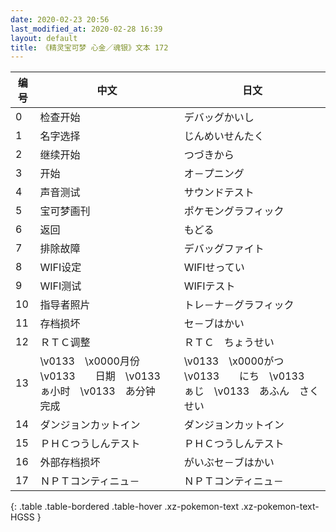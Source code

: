 ```yaml
---
date: 2020-02-23 20:56
last_modified_at: 2020-02-28 16:39
layout: default
title: 《精灵宝可梦 心金／魂银》文本 172
---
```

| 编号 | 中文 | 日文 |
| ---- | ---- | ---- |
| 0 | 检查开始 | デバッグかいし |
| 1 | 名字选择 | じんめいせんたく |
| 2 | 继续开始 | つづきから |
| 3 | 开始 | オ－プニング |
| 4 | 声音测试 | サウンドテスト |
| 5 | 宝可梦画刊 | ポケモングラフィック |
| 6 | 返回 | もどる |
| 7 | 排除故障 | デバッグファイト |
| 8 | WIFI设定 | WIFIせってい |
| 9 | WIFI测试 | WIFIテスト |
| 10 | 指导者照片 | トレ－ナ－グラフィック |
| 11 | 存档损坏 | セ－ブはかい |
| 12 | ＲＴＣ调整 | ＲＴＣ　ちょうせい |
| 13 | \v0133　\x0000月份　\v0133　　日期　\v0133　ぁ小时　\v0133　あ分钟　完成 | \v0133　\x0000がつ　\v0133　　にち　\v0133　ぁじ　\v0133　あふん　さくせい |
| 14 | ダンジョンカットイン | ダンジョンカットイン |
| 15 | ＰＨＣつうしんテスト | ＰＨＣつうしんテスト |
| 16 | 外部存档损坏 | がいぶセ－ブはかい |
| 17 | ＮＰＴコンティニュ－ | ＮＰＴコンティニュ－ |
{: .table .table-bordered .table-hover .xz-pokemon-text .xz-pokemon-text-HGSS }